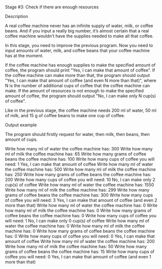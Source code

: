 Stage #3: Check if there are enough resources

Description

A real coffee machine never has an infinite supply of water, milk, or coffee beans. And if you input a really big number, it’s almost certain that a real coffee machine wouldn't have the supplies needed to make all that coffee.

In this stage, you need to improve the previous program. Now you need to input amounts of water, milk, and coffee beans that your coffee machine has at the moment.

If the coffee machine has enough supplies to make the specified amount of coffee, the program should print "Yes, I can make that amount of coffee". If the coffee machine can make more than that, the program should output "Yes, I can make that amount of coffee (and even N more than that)", where N is the number of additional cups of coffee that the coffee machine can make. If the amount of resources is not enough to make the specified amount of coffee, the program should output "No, I can make only N cup(s) of coffee".

Like in the previous stage, the coffee machine needs 200 ml of water, 50 ml of milk, and 15 g of coffee beans to make one cup of coffee.

Output example

The program should firstly request for water, then milk, then beans, then amount of cups.

Write how many ml of water the coffee machine has: 300
Write how many ml of milk the coffee machine has: 65
Write how many grams of coffee beans the coffee machine has: 100
Write how many cups of coffee you will need: 1
Yes, I can make that amount of coffee
 Write how many ml of water the coffee machine has: 500
Write how many ml of milk the coffee machine has: 250
Write how many grams of coffee beans the coffee machine has: 200
Write how many cups of coffee you will need: 10
No, I can make only 2 cup(s) of coffee
 Write how many ml of water the coffee machine has: 1550
Write how many ml of milk the coffee machine has: 299
Write how many grams of coffee beans the coffee machine has: 300
Write how many cups of coffee you will need: 3
Yes, I can make that amount of coffee (and even 2 more than that)
 Write how many ml of water the coffee machine has: 0
Write how many ml of milk the coffee machine has: 0
Write how many grams of coffee beans the coffee machine has: 0
Write how many cups of coffee you will need: 1
No, I can make only 0 cup(s) of coffee
 Write how many ml of water the coffee machine has: 0
Write how many ml of milk the coffee machine has: 0
Write how many grams of coffee beans the coffee machine has: 0
Write how many cups of coffee you will need: 0
Yes, I can make that amount of coffee 
 Write how many ml of water the coffee machine has: 200
Write how many ml of milk the coffee machine has: 50
Write how many grams of coffee beans the coffee machine has: 15
Write how many cups of coffee you will need: 0
Yes, I can make that amount of coffee (and even 1 more than that)